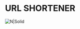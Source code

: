 # URL SHORTENER

![N|Solid](https://smsmagic-13d6c.kxcdn.com/wp-content/uploads/2021/01/Shorten-URL-1024x635.png)
